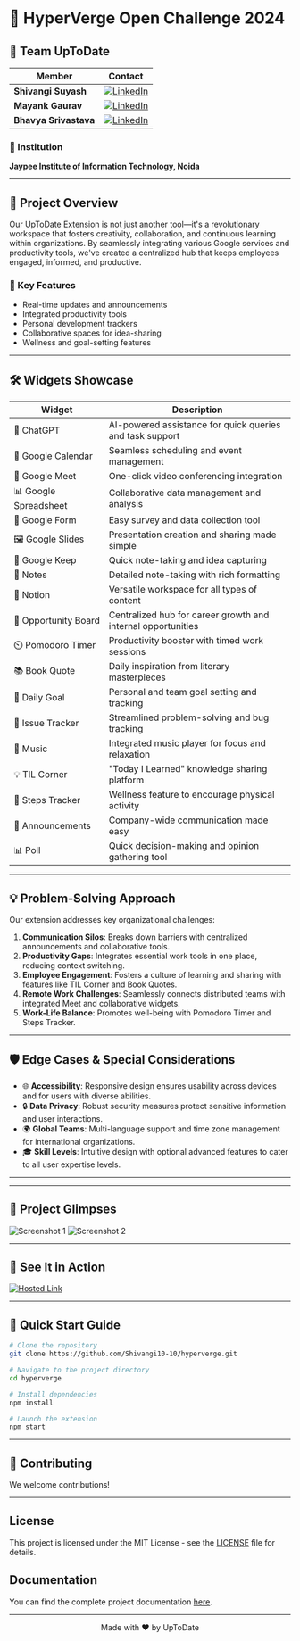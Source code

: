 # 🚀 HyperVerge Open Challenge 2024


## 🌟 Team UpToDate
| Member | Contact |
|--------|---------|
| **Shivangi Suyash** | [![LinkedIn](https://img.shields.io/badge/LinkedIn-Connect%20with%20me-blue?style=flat-square)](https://www.linkedin.com/in/shivangi-suyash-05a484259/) |
| **Mayank Gaurav**   | [![LinkedIn](https://img.shields.io/badge/LinkedIn-Connect%20with%20me-blue?style=flat-square)](https://www.linkedin.com/in/mayank-gaurav-3499211b9?utm_source=share&utm_campaign=share_via&utm_content=profile&utm_medium=android_app) |
| **Bhavya Srivastava** | [![LinkedIn](https://img.shields.io/badge/LinkedIn-Connect%20with%20me-blue?style=flat-square)](https://www.linkedin.com/in/bhavya-srivastava-164bb6230?utm_source=share&utm_campaign=share_via&utm_content=profile&utm_medium=android_app) |


### 🏫 Institution
**Jaypee Institute of Information Technology, Noida**

---

## 🎯 Project Overview

Our UpToDate Extension is not just another tool—it's a revolutionary workspace that fosters creativity, collaboration, and continuous learning within organizations. By seamlessly integrating various Google services and productivity tools, we've created a centralized hub that keeps employees engaged, informed, and productive.

### 🌈 Key Features
- Real-time updates and announcements
- Integrated productivity tools
- Personal development trackers
- Collaborative spaces for idea-sharing
- Wellness and goal-setting features

---

## 🛠️ Widgets Showcase

| Widget | Description |
|--------|-------------|
| 🤖 ChatGPT | AI-powered assistance for quick queries and task support |
| 📅 Google Calendar | Seamless scheduling and event management |
| 🎥 Google Meet | One-click video conferencing integration |
| 📊 Google Spreadsheet | Collaborative data management and analysis |
| 📝 Google Form | Easy survey and data collection tool |
| 🖼️ Google Slides | Presentation creation and sharing made simple |
| 📌 Google Keep | Quick note-taking and idea capturing |
| 📓 Notes | Detailed note-taking with rich formatting |
| 📘 Notion | Versatile workspace for all types of content |
| 💼 Opportunity Board | Centralized hub for career growth and internal opportunities |
| ⏲️ Pomodoro Timer | Productivity booster with timed work sessions |
| 📚 Book Quote | Daily inspiration from literary masterpieces |
| 🎯 Daily Goal | Personal and team goal setting and tracking |
| 🐞 Issue Tracker | Streamlined problem-solving and bug tracking |
| 🎵 Music | Integrated music player for focus and relaxation |
| 💡 TIL Corner | "Today I Learned" knowledge sharing platform |
| 👣 Steps Tracker | Wellness feature to encourage physical activity |
| 📢 Announcements | Company-wide communication made easy |
| 📊 Poll | Quick decision-making and opinion gathering tool |

---

## 💡 Problem-Solving Approach

Our extension addresses key organizational challenges:

1. **Communication Silos**: Breaks down barriers with centralized announcements and collaborative tools.
2. **Productivity Gaps**: Integrates essential work tools in one place, reducing context switching.
3. **Employee Engagement**: Fosters a culture of learning and sharing with features like TIL Corner and Book Quotes.
4. **Remote Work Challenges**: Seamlessly connects distributed teams with integrated Meet and collaborative widgets.
5. **Work-Life Balance**: Promotes well-being with Pomodoro Timer and Steps Tracker.

---

## 🛡️ Edge Cases & Special Considerations

- 🌐 **Accessibility**: Responsive design ensures usability across devices and for users with diverse abilities.
- 🔒 **Data Privacy**: Robust security measures protect sensitive information and user interactions.
- 🌍 **Global Teams**: Multi-language support and time zone management for international organizations.
- 🎓 **Skill Levels**: Intuitive design with optional advanced features to cater to all user expertise levels.

---

---

## 📸 Project Glimpses

![Screenshot 1](https://github.com/user-attachments/assets/5407f0f3-83fb-42f8-bbd3-6b9fb0e6ec27)
![Screenshot 2](https://github.com/user-attachments/assets/9f81267c-69af-4595-94c1-1fcaefdd3b76)

---

## 🎥 See It in Action

[![Hosted Link](https://img.shields.io/badge/Hosted_Link-red?style=for-the-badge&logo=youtube)](https://hyperverge.vercel.app/)


---

## 🚀 Quick Start Guide

```bash
# Clone the repository
git clone https://github.com/Shivangi10-10/hyperverge.git

# Navigate to the project directory
cd hyperverge

# Install dependencies
npm install

# Launch the extension
npm start
```

---

## 🤝 Contributing

We welcome contributions! 

---

## License

This project is licensed under the MIT License - see the [LICENSE](LICENSE) file for details.


## Documentation

You can find the complete project documentation [here](https://github.com/Shivangi10-10/hyperverge/blob/main/HyperVerge%20Open%20Challenge%20Round%20-2024%20(2).pdf).


---

<p align="center">
  Made with ❤️ by UpToDate
</p>
